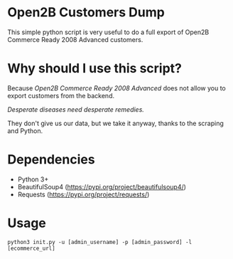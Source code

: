 # Open2B Customers Dump

This simple python script is very useful to do a full export of Open2B Commerce Ready 2008 Advanced customers.

# Why should I use this script?

Because *Open2B Commerce Ready 2008 Advanced* does not allow you to export customers from the backend.

*Desperate diseases need desperate remedies.*

They don't give us our data, but we take it anyway, thanks to the scraping and Python.

# Dependencies

- Python 3+ 
- BeautifulSoup4 (https://pypi.org/project/beautifulsoup4/)
- Requests (https://pypi.org/project/requests/)

# Usage

    python3 init.py -u [admin_username] -p [admin_password] -l [ecommerce_url]

